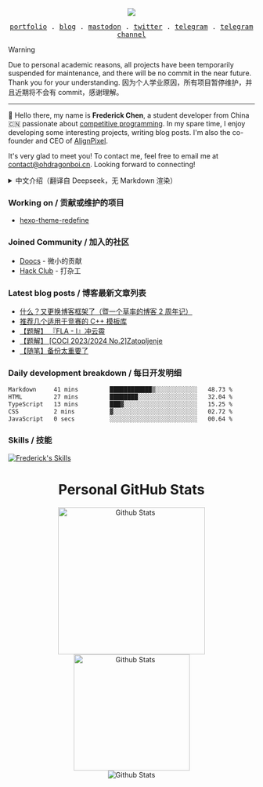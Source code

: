 <div align="center">
  <img src="https://profile-counter.glitch.me/FrederickAsYou/count.svg"/>
  <p align="center">
    <samp>
      <a href="https://fredcss.dev">portfolio</a> .
      <a href="https://www.ohdragonboi.cn">blog</a> .
      <a href="https://elk.zone/fairy.id/@bundragon">mastodon</a> .
      <a href="https://x.com/wczffL_503">twitter</a> .
      <a href="https://t.me/wczffl_503">telegram</a> .
      <a href="https://t.me/wczffl_404">telegram channel</a>
    </samp>
  </p>
</div>

> [!WARNING]
> Due to personal academic reasons, all projects have been temporarily suspended for maintenance, and there will be no commit in the near future. Thank you for your understanding. 因为个人学业原因，所有项目暂停维护，并且近期将不会有 commit，感谢理解。

---

:wave: Hello there, my name is **Frederick Chen**, a student developer from China :cn: passionate about [competitive programming](https://en.wikipedia.org/wiki/Competitive_programming). In my spare time, I enjoy developing some interesting projects, writing blog posts. I'm also the co-founder and CEO of [AlignPixel](https://github.com/AlignPixel-Dev).

It's very glad to meet you! To contact me, feel free to email me at [contact@ohdragonboi.cn](mailto:contact@ohdraognboi.cn). Looking forward to connecting!

<details>
<summary>中文介绍（翻译自 Deepseek，无 Markdown 渲染）</summary>
大家好，我叫Frederick Chen，是一名来自中国的学生开发人员，对竞争性编程充满热情。在业余时间，我喜欢开发一些有趣的项目，写博客。我也是AlignPixel的联合创始人兼首席执行官

很高兴见到你！如需联系我，请随时发送电子邮件至contact@ohdragonboi.cn.期待连接！
</details>

### Working on / 贡献或维护的项目

 - [hexo-theme-redefine](https://github.com/EvanNotFound/hexo-theme-redefine)

### Joined Community / 加入的社区

- [Doocs](https://github.com/doocs) - 微小的贡献
- [Hack Club](https://github.com/enterprises/hack-club) - 打杂工

### Latest blog posts / 博客最新文章列表

<!-- BLOG-POST-LIST:START -->
- [什么？又更换博客框架了（暨一个草率的博客 2 周年记）](https://ohdragonboi.cn/posts/why-update-blog/)
- [推荐几个适用于竞赛的 C++ 模板库](https://ohdragonboi.cn/posts/oi-h-recommend/)
- [【题解】 『FLA - I』冲云霄](https://ohdragonboi.cn/posts/solution-luogu-lgr-195-div3-t1/)
- [【题解】 [COCI 2023/2024 No.2]Zatopljenje](https://ohdragonboi.cn/posts/solution-luogu-coci202320242zatopljenje/)
- [【随笔】备份太重要了](https://ohdragonboi.cn/posts/icloud-gooood-backup-weeeeelll/)
<!-- BLOG-POST-LIST:END -->

### Daily development breakdown / 每日开发明细

<!--START_SECTION:waka-->

```txt
Markdown     41 mins         ████████████▒░░░░░░░░░░░░   48.73 %
HTML         27 mins         ████████░░░░░░░░░░░░░░░░░   32.04 %
TypeScript   13 mins         ███▓░░░░░░░░░░░░░░░░░░░░░   15.25 %
CSS          2 mins          ▓░░░░░░░░░░░░░░░░░░░░░░░░   02.72 %
JavaScript   0 secs          ░░░░░░░░░░░░░░░░░░░░░░░░░   00.64 %
```

<!--END_SECTION:waka-->

### Skills / 技能

[![Frederick's Skills](https://skillicons.dev/icons?&i=apple,astro,bash,cpp,cloudflare,codepen,css,discord,docker,dotnet,figma,git,github,githubactions,html,js,latex,md,mastodon,mongodb,nextjs,nodejs,notion,npm,ps,pnpm,postgres,powershell,pycharm,py,react,svg,twitter,ts,ubuntu,vercel,vite,vscode,workers,yarn)](https://github.com/ToothlessHaveBun)

<div align="center">
  <h1>Personal GitHub Stats</h1>
  <img src="https://github-readme-stats.vercel.app/api?username=ToothlessHaveBun&theme=codeSTACKr" width="300px" title="Github Stats" />
  <img src="https://github-readme-stats.vercel.app/api/top-langs/?username=ToothlessHaveBun&layout=compact&theme=codeSTACKr" width="237px" title="Github Stats" />
  <br />
  <img src="https://github-profile-trophy.vercel.app/?username=ToothlessHaveBun&theme=juicyfresh&column=6&margin-w=10&margin-h=10&no-frame=true" title="Github Stats" />
</div>

